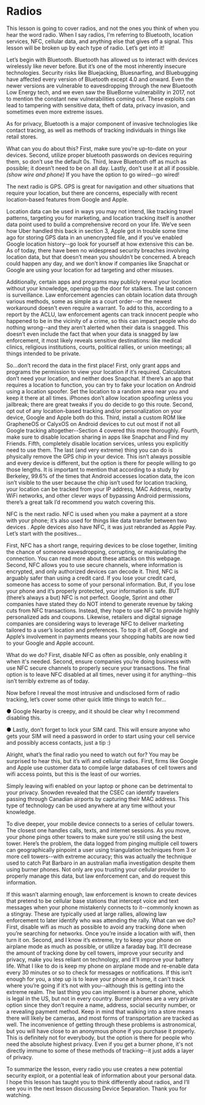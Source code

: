 # Radios

This lesson is going to cover radios, and not the ones you think of when you hear
the word radio. When I say radios, I’m referring to Bluetooth, location services,
NFC, cellular data, and anything else that gives off a signal. This lesson will be
broken up by each type of radio. Let’s get into it!

Let’s begin with Bluetooth. Bluetooth has allowed us to interact with devices
wirelessly like never before. But it’s one of the most inherently insecure
technologies. Security risks like Bluejacking, Bluesnarfing, and Bluebugging have
affected every version of Bluetooth except 4.0 and onward. Even the newer
versions are vulnerable to eavesdropping through the new Bluetooth Low Energy
tech, and we even saw the BlueBorne vulnerability in 2017, not to mention the
constant new vulnerabilities coming out. These exploits can lead to
tampering with sensitive data, theft of data, privacy invasion, and sometimes
even more extreme issues.

As for privacy, Bluetooth is a major component of invasive technologies like
contact tracing, as well as methods of tracking individuals in things like retail
stores.

What can you do about this? First, make sure you’re up-to-date on your devices.
Second, utilize proper bluetooth passwords on devices requiring them, so don’t
use the default 0s. Third, leave Bluetooth off as much as possible; it doesn’t need
to be on all day. Lastly, don’t use it at all if possible. *(show wire and phone)* If you
have the option to go wired--go wired!

The next radio is GPS. GPS is great for navigation and other situations that
require your location, but there are concerns, especially with recent
location-based features from Google and Apple.

Location data can be used in ways you may not intend, like tracking travel
patterns, targeting you for marketing, and location tracking itself is another data
point used to build a comprehensive record on your life. We’ve seen how Uber
handled this back in section 3, Apple got in trouble some time ago for storing
GPS data in an unencrypted file, and if you’ve enabled Google location
history--go look for yourself at how extensive this can be. As of today, there have
been no widespread security breaches involving location data, but that doesn’t
mean you shouldn’t be concerned. A breach could happen any day, and we don’t
know if companies like Snapchat or Google are using your location for ad
targeting and other misuses.

Additionally, certain apps and programs may publicly reveal your location
without your knowledge, opening up the door for stalkers. The last concern is
surveillance. Law enforcement agencies can obtain location data through
various methods, some as simple as a court order--or the newest workaround doesn't even require a warrant.
To add to this, according to a report by the
ACLU, law enforcement agents can track innocent people who happened to be in
the vicinity of a crime, so this can impact people who do nothing wrong--and they
aren’t alerted when their data is snagged. This doesn’t even include the fact that
when your data is snagged by law enforcement, it most likely reveals sensitive
destinations: like medical clinics, religious institutions, courts, political rallies, or
union meetings; all things intended to be private.

So...don’t record the data in the first place! First, only grant apps and programs
the permission to view your location if it’s required. Calculators don’t need your
location, and neither does Snapchat. If there’s an app that requires a location to
function, you can try to fake your location on Android using a
location spoofer. Set the location to a random area near you and keep it there at
all times. iPhones don’t allow location spoofing unless you jailbreak; there are
great tweaks if you do decide to go this route. Second, opt out of any
location-based tracking and/or personalization on your device, Google and
Apple both do this. Third, install a custom ROM like GrapheneOS or CalyxOS on Android
devices to cut out most if not all Google tracking altogether--Section 4 covered this more thoroughly.
Fourth, make sure to disable location sharing in apps like
Snapchat and Find my Friends. Fifth, completely
disable location services, unless you explicitly need to use them. The last (and
very extreme) thing you can do is physically remove the GPS chip in your device.
This isn’t always possible and every device is different, but the option is there for
people willing to go those lengths. It is important to mention that according to a
study by Berkeley, 99.6% of the times that Android accesses location data, the
icon isn’t visible to the user because the chip isn’t used for location tracking, your
location can be tracked from your IP address, MAC Address, nearby WiFi
networks, and other clever ways of bypassing Android permissions, there’s a
great talk I’d recommend you watch covering this.

NFC is the next radio. NFC is used when you make a payment at a store with your
phone; it’s also used for things like data transfer between two devices . Apple
devices also have NFC, it was just rebranded as Apple Pay. Let’s start with the
positives…

First, NFC has a short range, requiring devices to be close together, limiting the
chance of someone eavesdropping, corrupting, or manipulating the connection.
You can read more about these attacks on this webpage. Second, NFC allows you
to use secure channels, where information is encrypted, and only authorized
devices can decode it. Third, NFC is arguably safer than using a credit card. If
you lose your credit card, someone has access to some of your personal
information. But, if you lose your phone and it’s properly protected, your
information is safe. BUT (there’s always a but) NFC is not perfect.
Google, Sprint and other companies have stated they do NOT intend to generate
revenue by taking cuts from NFC transactions. Instead, they hope to use NFC to
provide highly personalized ads and coupons. Likewise, retailers and digital
signage companies are considering ways to leverage NFC to deliver marketing
tailored to a user’s location and preferences. To top it all off, Google and Apple’s
involvement in payments means your shopping habits are now tied to your
Google and Apple account.

What do we do? First, disable NFC as often as possible, only enabling it when it's
needed. Second, ensure companies you’re doing business with use NFC secure
channels to properly secure your transactions. The final option is to leave NFC
disabled at all times, never using it for anything--this isn’t terribly extreme as of
today.

Now before I reveal the most intrusive and undisclosed form of radio tracking,
let’s cover some other quick little things to watch for...

● Google Nearby is creepy, and it should be clear why I recommend disabling
this.

● Lastly, don’t forget to lock your SIM card. This will ensure anyone who gets
your SIM will need a password in order to start using your cell service and possibly access contacts, just
a tip :)

Alright, what’s the final radio you need to watch out for? You may be surprised to
hear this, but it’s wifi and cellular radios. First, firms like Google and Apple use
customer data to compile large databases of cell towers and wifi access points,
but this is the least of our worries.

Simply leaving wifi enabled on your laptop or phone can be detrimental to your
privacy. Snowden revealed that the CSEC can identify travelers passing through
Canadian airports by capturing their MAC address. This type of technology can
be used anywhere at any time without your knowledge.

To dive deeper, your mobile device connects to a series of cellular towers. The
closest one handles calls, texts, and internet sessions. As you move, your phone
pings other towers to make sure you’re still using the best tower. Here’s the
problem, the data logged from pinging multiple cell towers can geographically
pinpoint a user using triangulation techniques from 3 or more cell towers--with
extreme accuracy; this was actually the technique used to catch Pat Barbaro in
an australian mafia investigation despite them using burner phones. Not only are you trusting your cellular provider
to properly manage this data, but law enforcement can, and do request this
information.

If this wasn’t alarming enough, law enforcement is known to create devices that
pretend to be cellular base stations that intercept voice and text messages when
your phone mistakenly connects to it--commonly known as a stingray. These are typically used at large rallies,
allowing law enforcement to later identify who was attending the rally.
What can we do? First, disable wifi as much as possible to avoid any tracking
done when you’re searching for networks. Once you’re inside a location with wifi,
then turn it on. Second, and I know it’s extreme, try to keep your phone on
airplane mode as much as possible, or utilize a faraday bag. It’ll decrease the
amount of tracking done by cell towers, improve your security and privacy, make
you less reliant on technology, and it’ll improve your battery life. What I like to do
is keep my phone on airplane mode and re-enable data every 30 minutes or so to
check for messages or notifications. If this isn’t enough for you, a step up is to
leave your phone at home, it can’t track where you’re going if it’s not with
you--although this is getting into the extreme realm. The last thing you can
implement is a burner phone, which is legal in the US, but not in every country.
Burner phones are a very private option since they don’t require a name,
address, social security number, or a revealing payment method. Keep in mind
that walking into a store means there will likely be cameras, and most forms of
transportation are tracked as well. The inconvenience of getting through these
problems is astronomical, but you will have close to an anonymous phone if you
purchase it properly. This is definitely not for everybody, but the option is there
for people who need the absolute highest privacy. Even if you get a burner phone,
it's not directly immune to some of these methods of tracking--it just adds a layer of privacy.

To summarize the lesson, every radio you use creates a new potential security
exploit, or a potential leak of information about your personal data. I hope this
lesson has taught you to think differently about radios, and I’ll see you in the next
lesson discussing Device Separation. Thank you for watching.
